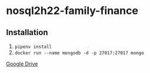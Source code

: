 # nosql2h22-family-finance

## Installation

1. ``pipenv install``
2. ``docker run --name mongodb -d -p 27017:27017 mongo``

[Google Drive](https://drive.google.com/file/d/1LHTfIKobYmAKRKhtkbI7kn4YVM7alTh6/view?usp=sharing)

